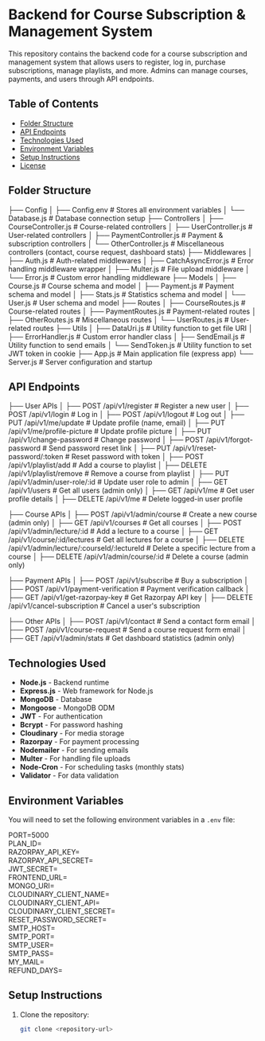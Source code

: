 # Backend for Course Subscription & Management System

This repository contains the backend code for a course subscription and management system that allows users to register, log in, purchase subscriptions, manage playlists, and more. Admins can manage courses, payments, and users through API endpoints.

## Table of Contents
- [Folder Structure](#folder-structure)
- [API Endpoints](#api-endpoints)
- [Technologies Used](#technologies-used)
- [Environment Variables](#environment-variables)
- [Setup Instructions](#setup-instructions)
- [License](#license)

## Folder Structure

├── Config
│   ├── Config.env        # Stores all environment variables
│   └── Database.js       # Database connection setup
├── Controllers
│   ├── CourseController.js  # Course-related controllers
│   ├── UserController.js    # User-related controllers
│   ├── PaymentController.js # Payment & subscription controllers
│   └── OtherController.js   # Miscellaneous controllers (contact, course request, dashboard stats)
├── Middlewares
│   ├── Auth.js            # Auth-related middlewares
│   ├── CatchAsyncError.js  # Error handling middleware wrapper
│   ├── Multer.js          # File upload middleware
│   └── Error.js           # Custom error handling middleware
├── Models
│   ├── Course.js          # Course schema and model
│   ├── Payment.js         # Payment schema and model
│   ├── Stats.js           # Statistics schema and model
│   └── User.js            # User schema and model
├── Routes
│   ├── CourseRoutes.js    # Course-related routes
│   ├── PaymentRoutes.js   # Payment-related routes
│   ├── OtherRoutes.js     # Miscellaneous routes
│   └── UserRoutes.js      # User-related routes
├── Utils
│   ├── DataUri.js         # Utility function to get file URI
│   ├── ErrorHandler.js    # Custom error handler class
│   ├── SendEmail.js       # Utility function to send emails
│   └── SendToken.js       # Utility function to set JWT token in cookie
├── App.js                # Main application file (express app)
└── Server.js             # Server configuration and startup

## API Endpoints

├── User APIs
│   ├── POST /api/v1/register           # Register a new user
│   ├── POST /api/v1/login              # Log in
│   ├── POST /api/v1/logout             # Log out
│   ├── PUT /api/v1/me/update           # Update profile (name, email)
│   ├── PUT /api/v1/me/profile-picture  # Update profile picture
│   ├── PUT /api/v1/change-password     # Change password
│   ├── POST /api/v1/forgot-password    # Send password reset link
│   ├── PUT /api/v1/reset-password/:token  # Reset password with token
│   ├── POST /api/v1/playlist/add       # Add a course to playlist
│   ├── DELETE /api/v1/playlist/remove  # Remove a course from playlist
│   ├── PUT /api/v1/admin/user-role/:id # Update user role to admin
│   ├── GET /api/v1/users               # Get all users (admin only)
│   ├── GET /api/v1/me                  # Get user profile details
│   ├── DELETE /api/v1/me               # Delete logged-in user profile

├── Course APIs
│   ├── POST /api/v1/admin/course       # Create a new course (admin only)
│   ├── GET /api/v1/courses             # Get all courses
│   ├── POST /api/v1/admin/lecture/:id  # Add a lecture to a course
│   ├── GET /api/v1/course/:id/lectures # Get all lectures for a course
│   ├── DELETE /api/v1/admin/lecture/:courseId/:lectureId  # Delete a specific lecture from a course
│   ├── DELETE /api/v1/admin/course/:id # Delete a course (admin only)

├── Payment APIs
│   ├── POST /api/v1/subscribe          # Buy a subscription
│   ├── POST /api/v1/payment-verification # Payment verification callback
│   ├── GET /api/v1/get-razorpay-key    # Get Razorpay API key
│   ├── DELETE /api/v1/cancel-subscription # Cancel a user's subscription

├── Other APIs
│   ├── POST /api/v1/contact            # Send a contact form email
│   ├── POST /api/v1/course-request     # Send a course request form email
│   ├── GET /api/v1/admin/stats         # Get dashboard statistics (admin only)

## Technologies Used

- **Node.js** - Backend runtime
- **Express.js** - Web framework for Node.js
- **MongoDB** - Database
- **Mongoose** - MongoDB ODM
- **JWT** - For authentication
- **Bcrypt** - For password hashing
- **Cloudinary** - For media storage
- **Razorpay** - For payment processing
- **Nodemailer** - For sending emails
- **Multer** - For handling file uploads
- **Node-Cron** - For scheduling tasks (monthly stats)
- **Validator** - For data validation

## Environment Variables

You will need to set the following environment variables in a `.env` file:

PORT=5000  
PLAN_ID=<Your Razorpay Plan ID>  
RAZORPAY_API_KEY=<Your Razorpay API Key>  
RAZORPAY_API_SECRET=<Your Razorpay API Secret>  
JWT_SECRET=<Your JWT Secret>  
FRONTEND_URL=<Your frontend hosting URL>  
MONGO_URI=<Your MongoDB connection string>  
CLOUDINARY_CLIENT_NAME=<Your Cloudinary client name>  
CLOUDINARY_CLIENT_API=<Your Cloudinary API key>  
CLOUDINARY_CLIENT_SECRET=<Your Cloudinary API secret>  
RESET_PASSWORD_SECRET=<Your reset password token secret>  
SMTP_HOST=<Your email SMTP host>  
SMTP_PORT=<Your email SMTP port>  
SMTP_USER=<Your SMTP username>  
SMTP_PASS=<Your SMTP password>  
MY_MAIL=<Your email to receive contact forms>  
REFUND_DAYS=<Number of days to allow refunds>

## Setup Instructions

1. Clone the repository:
   ```bash
   git clone <repository-url>
